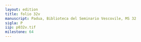 ```yaml
---
layout: edition
title: folio 32v
manuscript: Padua, Biblioteca del Seminario Vescovile, MS 32
sigla: P
iip: p032v.tif
milestone: 64
---
```

